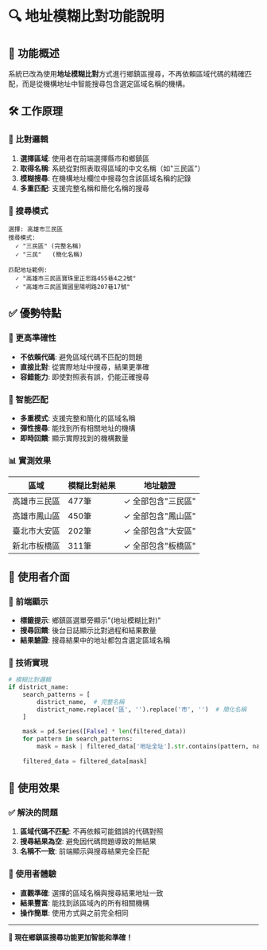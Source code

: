 # 🔍 地址模糊比對功能說明

## 🎯 功能概述

系統已改為使用**地址模糊比對**方式進行鄉鎮區搜尋，不再依賴區域代碼的精確匹配，而是從機構地址中智能搜尋包含選定區域名稱的機構。

## 🛠️ 工作原理

### 📍 比對邏輯
1. **選擇區域**: 使用者在前端選擇縣市和鄉鎮區
2. **取得名稱**: 系統從對照表取得區域的中文名稱（如"三民區"）
3. **模糊搜尋**: 在機構地址欄位中搜尋包含該區域名稱的記錄
4. **多重匹配**: 支援完整名稱和簡化名稱的搜尋

### 🔎 搜尋模式
```
選擇: 高雄市三民區
搜尋模式:
  ✓ "三民區" (完整名稱)
  ✓ "三民"   (簡化名稱)

匹配地址範例:
  ✓ "高雄市三民區寶珠里正忠路455巷4之2號"
  ✓ "高雄市三民區寶國里陽明路207巷17號"
```

## ✅ 優勢特點

### 🎯 更高準確性
- **不依賴代碼**: 避免區域代碼不匹配的問題
- **直接比對**: 從實際地址中搜尋，結果更準確
- **容錯能力**: 即使對照表有誤，仍能正確搜尋

### 🔄 智能匹配
- **多重模式**: 支援完整和簡化的區域名稱
- **彈性搜尋**: 能找到所有相關地址的機構
- **即時回饋**: 顯示實際找到的機構數量

### 📊 實測效果
| 區域 | 模糊比對結果 | 地址驗證 |
|------|-------------|----------|
| 高雄市三民區 | 477筆 | ✓ 全部包含"三民區" |
| 高雄市鳳山區 | 450筆 | ✓ 全部包含"鳳山區" |
| 臺北市大安區 | 202筆 | ✓ 全部包含"大安區" |
| 新北市板橋區 | 311筆 | ✓ 全部包含"板橋區" |

## 🎨 使用者介面

### 📱 前端顯示
- **標籤提示**: 鄉鎮區選單旁顯示"(地址模糊比對)"
- **搜尋回饋**: 後台日誌顯示比對過程和結果數量
- **結果驗證**: 搜尋結果中的地址都包含選定區域名稱

### 🔧 技術實現
```python
# 模糊比對邏輯
if district_name:
    search_patterns = [
        district_name,  # 完整名稱
        district_name.replace('區', '').replace('市', '')  # 簡化名稱
    ]
    
    mask = pd.Series([False] * len(filtered_data))
    for pattern in search_patterns:
        mask = mask | filtered_data['地址全址'].str.contains(pattern, na=False)
    
    filtered_data = filtered_data[mask]
```

## 🎊 使用效果

### ✅ 解決的問題
1. **區域代碼不匹配**: 不再依賴可能錯誤的代碼對照
2. **搜尋結果為空**: 避免因代碼問題導致的無結果
3. **名稱不一致**: 前端顯示與搜尋結果完全匹配

### 🚀 使用者體驗
- **直觀準確**: 選擇的區域名稱與搜尋結果地址一致
- **結果豐富**: 能找到該區域內的所有相關機構
- **操作簡單**: 使用方式與之前完全相同

---

**🎉 現在鄉鎮區搜尋功能更加智能和準確！**